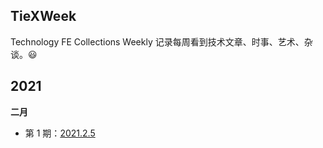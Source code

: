 ## TieXWeek
Technology FE Collections Weekly
记录每周看到技术文章、时事、艺术、杂谈。😃

## 2021

**二月**

- 第 1 期：[2021.2.5](docs/2021_2_5.md)

